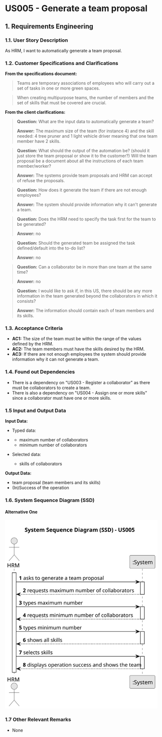 # US005 -  Generate a team proposal


## 1. Requirements Engineering

### 1.1. User Story Description

As HRM, I want to automatically generate a team proposal.

### 1.2. Customer Specifications and Clarifications 

**From the specifications document:**

> Teams are temporary associations of employees who will carry out a set of tasks in
one or more green spaces.

>When creating multipurpose teams, the number of members
and the set of skills that must be covered are crucial.

**From the client clarifications:**

> **Question:** What are the input data to automatically generate a team?
>
> **Answer:** The maximum size of the team (for instance 4)
and the skill needed: 4 tree pruner and 1 light vehicle driver
meaning that one team member have 2 skills.

> **Question:** What should the output of the automation be? (should it just store the team proposal or show it to the customer?)  Will the team proposal be a document about all the instructions of each team member/worker?
>
> **Answer:** The systems provide team proposals and HRM can accept of refuse the proposals.

> **Question:** How does it generate the team if there are not enough employees?
>
> **Answer:** The system should provide information why it can't generate a team.

> **Question:**  Does the HRM need to specify the task first for the team to be generated?
> 
> **Answer:** no

> **Question:**  Should the generated team be assigned the task defined/default into the to-do list?
>
> **Answer:** no

> **Question:**  Can a collaborator be in more than one team at the same time?
>
> **Answer:** no

> **Question:**  I would like to ask if, in this US, there should be any more information in the team generated beyond the collaborators in which it consists?
>
> **Answer:** The information should contain each of team members and its skills.


### 1.3. Acceptance Criteria

* **AC1:** The size of the team must be within the range of the values defined by the HRM.
* **AC2:** The team members must have the skills desired by the HRM.
* **AC3:** If there are not enough employees the system should provide information why it can not generate a team. 
### 1.4. Found out Dependencies

* There is a dependency on "US003 - Register a collaborator" as there must be collaborators to create a team.
* There is also a dependency on "US004 - Assign one or more skills" since a collaborator must have one or more skills.
### 1.5 Input and Output Data

**Input Data:**

* Typed data:
*  * maximum number of collaborators
    * minimum number of collaborators
   
	
* Selected data:
    * skills of collaborators

**Output Data:**

* team proposal (team members and its skills)
* (In)Success of the operation


### 1.6. System Sequence Diagram (SSD)


#### Alternative One

![System Sequence Diagram - Alternative One](svg/us005-system-sequence-diagram-alternative-one.svg)


### 1.7 Other Relevant Remarks

* None